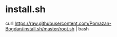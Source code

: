# install.sh

curl https://raw.githubusercontent.com/Pomazan-Bogdan/install.sh/master/root.sh | bash
